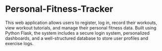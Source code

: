 # Personal-Fitness-Tracker
This web application allows users to register, log in, record their workouts, view workout tutorials, and manage their personal fitness data. Built using Python Flask, the system includes a secure login system, personalized dashboards, and a well-structured database to store user profiles and exercise logs.
